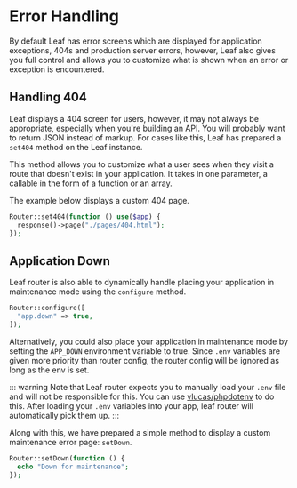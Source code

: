 # Error Handling

By default Leaf has error screens which are displayed for application exceptions, 404s and production server errors, however, Leaf also gives you full control and allows you to customize what is shown when an error or exception is encountered.

## Handling 404

Leaf displays a 404 screen for users, however, it may not always be appropriate, especially when you're building an API. You will probably want to return JSON instead of markup. For cases like this, Leaf has prepared a `set404` method on the Leaf instance.

This method allows you to customize what a user sees when they visit a route that doesn't exist in your application. It takes in one parameter, a callable in the form of a function or an array.

The example below displays a custom 404 page.

```php
Router::set404(function () use($app) {
  response()->page("./pages/404.html");
});
```

## Application Down

Leaf router is also able to dynamically handle placing your application in maintenance mode using the `configure` method.

```php
Router::configure([
  "app.down" => true,
]);
```

Alternatively, you could also place your application in maintenance mode by setting the `APP_DOWN` environment variable to true. Since `.env` variables are given more priority than router config, the router config will be ignored as long as the env is set.

::: warning Note that
Leaf router expects you to manually load your `.env` file and will not be responsible for this. You can use [vlucas/phpdotenv](https://packagist.org/packages/vlucas/phpdotenv) to do this. After loading your `.env` variables into your app, leaf router will automatically pick them up.
:::

Along with this, we have prepared a simple method to display a custom maintenance error page: `setDown`.

```php
Router::setDown(function () {
  echo "Down for maintenance";
});
```
